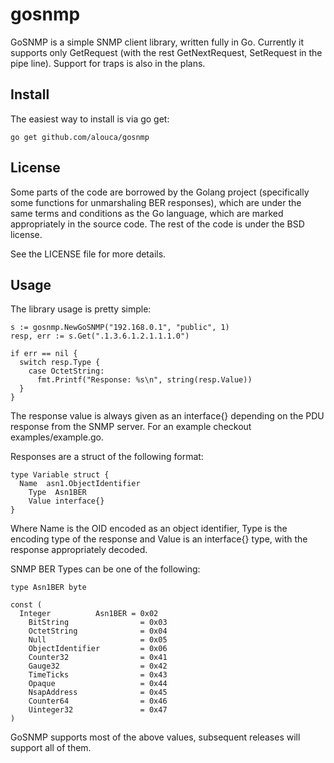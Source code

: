 gosnmp
======

GoSNMP is a simple SNMP client library, written fully in Go. Currently it supports only GetRequest (with the rest GetNextRequest, SetRequest in the pipe line). Support for traps is also in the plans.


Install
-------

The easiest way to install is via go get:

    go get github.com/alouca/gosnmp
  
License
-------

Some parts of the code are borrowed by the Golang project (specifically some functions for unmarshaling BER responses), which are under the same terms and conditions as the Go language, which are marked appropriately in the source code. The rest of the code is under the BSD license.

See the LICENSE file for more details.

Usage
-----
The library usage is pretty simple:

    s := gosnmp.NewGoSNMP("192.168.0.1", "public", 1)
    resp, err := s.Get(".1.3.6.1.2.1.1.1.0")
    
    if err == nil {
      switch resp.Type {
        case OctetString:
          fmt.Printf("Response: %s\n", string(resp.Value))
      }
    }

The response value is always given as an interface{} depending on the PDU response from the SNMP server. For an example checkout examples/example.go.

Responses are a struct of the following format:

    type Variable struct {
      Name  asn1.ObjectIdentifier
	    Type  Asn1BER
	    Value interface{}
    }
    
Where Name is the OID encoded as an object identifier, Type is the encoding type of the response and Value is an interface{} type, with the response appropriately decoded.

SNMP BER Types can be one of the following:

    type Asn1BER byte

    const (
      Integer          Asn1BER = 0x02
    	BitString                = 0x03
    	OctetString              = 0x04
    	Null                     = 0x05
    	ObjectIdentifier         = 0x06
    	Counter32                = 0x41
    	Gauge32                  = 0x42
    	TimeTicks                = 0x43
    	Opaque                   = 0x44
    	NsapAddress              = 0x45
    	Counter64                = 0x46
    	Uinteger32               = 0x47
    )
    
GoSNMP supports most of the above values, subsequent releases will support all of them.